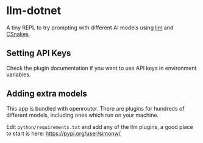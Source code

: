 # llm-dotnet

A tiny REPL to try prompting with different AI models using [llm](llm.datasette.io) and [CSnakes](tonybaloney.github.io/CSnakes).

## Setting API Keys

Check the plugin documentation if you want to use API keys in environment variables.

## Adding extra models

This app is bundled with openrouter. There are plugins for hundreds of different models, including ones which run on your machine.

Edit `python/requirements.txt` and add any of the llm plugins, a good place to start is here:
https://pypi.org/user/simonw/
